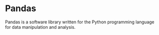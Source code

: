 # Pandas
Pandas is a software library written for the Python programming language for data manipulation and analysis.

